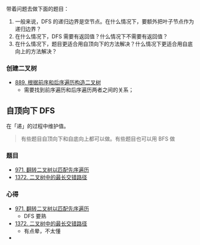 带着问题去做下面的题目：

1. 一般来说，DFS 的递归边界是空节点。在什么情况下，要额外把叶子节点作为递归边界？
2. 在什么情况下，DFS 需要有返回值？什么情况下不需要有返回值？
3. 在什么情况下，题目更适合用自顶向下的方法解决？什么情况下更适合用自底向上的方法解决？

### 创建二叉树

- [889. 根据前序和后序遍历构造二叉树](https://leetcode.cn/problems/construct-binary-tree-from-preorder-and-postorder-traversal/)
	- 需要找到前序遍历和后序遍历两者之间的关系；

## 自顶向下 DFS

在「递」的过程中维护值。

> 有些题目自顶向下和自底向上都可以做。有些题目也可以用 BFS 做


### 题目

- [971. 翻转二叉树以匹配先序遍历](https://leetcode.cn/problems/flip-binary-tree-to-match-preorder-traversal/)
- [1372. 二叉树中的最长交错路径](https://leetcode.cn/problems/longest-zigzag-path-in-a-binary-tree/)

### 心得

- [971. 翻转二叉树以匹配先序遍历](https://leetcode.cn/problems/flip-binary-tree-to-match-preorder-traversal/)
	- DFS 要熟
- [1372. 二叉树中的最长交错路径](https://leetcode.cn/problems/longest-zigzag-path-in-a-binary-tree/)
	- 有点晕，不太懂
- 
